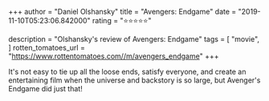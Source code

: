 +++
author = "Daniel Olshansky"
title = "Avengers: Endgame"
date = "2019-11-10T05:23:06.842000"
rating = "⭐⭐⭐⭐⭐"

description = "Olshansky's review of Avengers: Endgame"
tags = [
    "movie",
]
rotten_tomatoes_url = "https://www.rottentomatoes.com//m/avengers_endgame"
+++

It's not easy to tie up all the loose ends, satisfy everyone, and create an entertaining film when the universe and backstory is so large, but Avenger's Endgame did just that!
